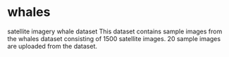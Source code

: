 # whales
satellite imagery whale dataset
This dataset contains sample images from the whales dataset consisting of 1500 satellite images. 20 sample images are uploaded from the dataset.
